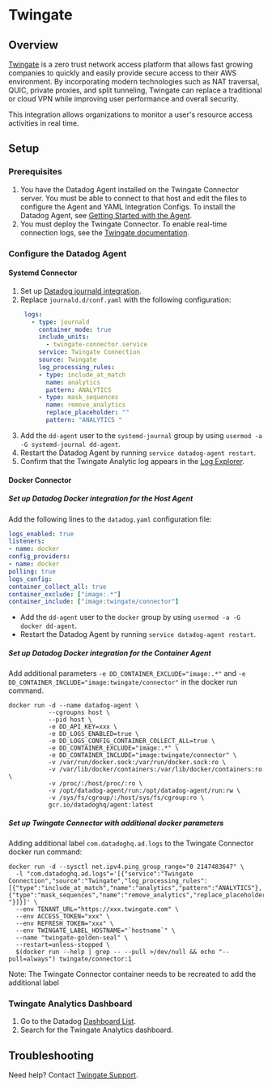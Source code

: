 # Twingate

## Overview

[Twingate][1] is a zero trust network access platform that allows fast growing companies to quickly and easily provide secure access to their AWS environment. By incorporating modern technologies such as NAT traversal, QUIC, private proxies, and split tunneling, Twingate can replace a traditional or cloud VPN while improving user performance and overall security.

This integration allows organizations to monitor a user's resource access activities in real time.

## Setup
### Prerequisites
1. You have the Datadog Agent installed on the Twingate Connector server. You must be able to connect to that host and edit the files to configure the Agent and YAML Integration Configs. To install the Datadog Agent, see [Getting Started with the Agent][11].
2. You must deploy the Twingate Connector. To enable real-time connection logs, see the [Twingate documentation][3].

### Configure the Datadog Agent
#### Systemd Connector
1. Set up [Datadog journald integration][5].
2. Replace `journald.d/conf.yaml` with the following configuration:
   ```yaml
    logs:
      - type: journald
        container_mode: true
        include_units:
          - twingate-connector.service
        service: Twingate Connection
        source: Twingate
        log_processing_rules:
        - type: include_at_match
          name: analytics
          pattern: ANALYTICS
        - type: mask_sequences
          name: remove_analytics
          replace_placeholder: ""
          pattern: "ANALYTICS "
   ```
3. Add the `dd-agent` user to the `systemd-journal` group by using `usermod -a -G systemd-journal dd-agent`.
4. Restart the Datadog Agent by running `service datadog-agent restart`.
5. Confirm that the Twingate Analytic log appears in the [Log Explorer][10].


#### Docker Connector
##### Set up Datadog Docker integration for the Host Agent
Add the following lines to the `datadog.yaml` configuration file:
```yaml
logs_enabled: true
listeners:
- name: docker
config_providers:
- name: docker
polling: true
logs_config:
container_collect_all: true
container_exclude: ["image:.*"]
container_include: ["image:twingate/connector"]
```
- Add the `dd-agent` user to the `docker` group by using `usermod -a -G docker dd-agent`.
- Restart the Datadog Agent by running `service datadog-agent restart`.

##### Set up Datadog Docker integration for the Container Agent
Add additional parameters `-e DD_CONTAINER_EXCLUDE="image:.*"` and `-e DD_CONTAINER_INCLUDE="image:twingate/connector"` in the docker run command.
```shell
docker run -d --name datadog-agent \
           --cgroupns host \
           --pid host \
           -e DD_API_KEY=xxx \
           -e DD_LOGS_ENABLED=true \
           -e DD_LOGS_CONFIG_CONTAINER_COLLECT_ALL=true \
           -e DD_CONTAINER_EXCLUDE="image:.*" \
           -e DD_CONTAINER_INCLUDE="image:twingate/connector" \
           -v /var/run/docker.sock:/var/run/docker.sock:ro \
           -v /var/lib/docker/containers:/var/lib/docker/containers:ro \
           -v /proc/:/host/proc/:ro \
           -v /opt/datadog-agent/run:/opt/datadog-agent/run:rw \
           -v /sys/fs/cgroup/:/host/sys/fs/cgroup:ro \
           gcr.io/datadoghq/agent:latest
```

##### Set up Twingate Connector with additional docker parameters
Adding additional label `com.datadoghq.ad.logs` to the Twingate Connector docker run command:
```
docker run -d --sysctl net.ipv4.ping_group_range="0 2147483647" \
  -l "com.datadoghq.ad.logs"='[{"service":"Twingate Connection","source":"Twingate","log_processing_rules":[{"type":"include_at_match","name":"analytics","pattern":"ANALYTICS"},{"type":"mask_sequences","name":"remove_analytics","replace_placeholder":"","pattern":"ANALYTICS "}]}]' \
  --env TENANT_URL="https://xxx.twingate.com" \
  --env ACCESS_TOKEN="xxx" \
  --env REFRESH_TOKEN="xxx" \
  --env TWINGATE_LABEL_HOSTNAME="`hostname`" \
  --name "twingate-golden-seal" \
  --restart=unless-stopped \
  $(docker run --help | grep -- --pull >/dev/null && echo "--pull=always") twingate/connector:1
```
Note: The Twingate Connector container needs to be recreated to add the additional label 

### Twingate Analytics Dashboard
1. Go to the Datadog [Dashboard List][12].
2. Search for the Twingate Analytics dashboard.

## Troubleshooting
Need help? Contact [Twingate Support][2].

[1]: https://www.twingate.com/
[2]: https://help.twingate.com/hc/en-us
[3]: https://docs.twingate.com/docs/connector-real-time-logs
[4]: https://app.datadoghq.com/account/settings#agent
[5]: https://docs.datadoghq.com/agent/logs/?tab=journald
[6]: https://docs.datadoghq.com/logs/explorer/facets/#manage-facets
[7]: https://docs.datadoghq.com/logs/log_configuration/pipelines/?tab=source#create-a-pipeline
[8]: https://raw.githubusercontent.com/Twingate-Labs/datadog-integrations-extras/master/twingate/images/dashboard.png
[9]: https://docs.datadoghq.com/logs/explorer/facets/#measures
[10]: https://app.datadoghq.com/logs
[11]: https://docs.datadoghq.com/getting_started/agent/
[12]: https://app.datadoghq.com/dashboard/lists
[16]: https://gist.github.com/chenbishop/3f1b9833f274716949a40af385e2f5c2
[18]: https://gist.github.com/chenbishop/3be2bcc90d7d77288a843de469f0b3d0